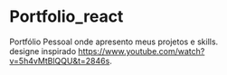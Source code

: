 # Portfolio_react
Portfólio Pessoal onde apresento meus projetos e skills.
<br/>
designe inspirado https://www.youtube.com/watch?v=5h4vMtBlQQU&t=2846s.
<img>
